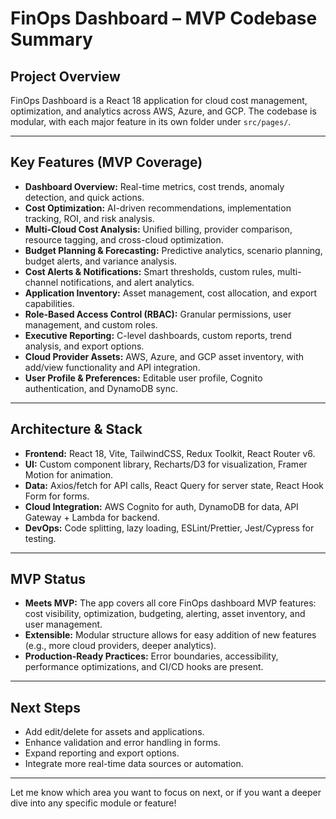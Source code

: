 # FinOps Dashboard – MVP Codebase Summary

## Project Overview

FinOps Dashboard is a React 18 application for cloud cost management, optimization, and analytics across AWS, Azure, and GCP. The codebase is modular, with each major feature in its own folder under `src/pages/`.

---

## Key Features (MVP Coverage)

- **Dashboard Overview:** Real-time metrics, cost trends, anomaly detection, and quick actions.
- **Cost Optimization:** AI-driven recommendations, implementation tracking, ROI, and risk analysis.
- **Multi-Cloud Cost Analysis:** Unified billing, provider comparison, resource tagging, and cross-cloud optimization.
- **Budget Planning & Forecasting:** Predictive analytics, scenario planning, budget alerts, and variance analysis.
- **Cost Alerts & Notifications:** Smart thresholds, custom rules, multi-channel notifications, and alert analytics.
- **Application Inventory:** Asset management, cost allocation, and export capabilities.
- **Role-Based Access Control (RBAC):** Granular permissions, user management, and custom roles.
- **Executive Reporting:** C-level dashboards, custom reports, trend analysis, and export options.
- **Cloud Provider Assets:** AWS, Azure, and GCP asset inventory, with add/view functionality and API integration.
- **User Profile & Preferences:** Editable user profile, Cognito authentication, and DynamoDB sync.

---

## Architecture & Stack

- **Frontend:** React 18, Vite, TailwindCSS, Redux Toolkit, React Router v6.
- **UI:** Custom component library, Recharts/D3 for visualization, Framer Motion for animation.
- **Data:** Axios/fetch for API calls, React Query for server state, React Hook Form for forms.
- **Cloud Integration:** AWS Cognito for auth, DynamoDB for data, API Gateway + Lambda for backend.
- **DevOps:** Code splitting, lazy loading, ESLint/Prettier, Jest/Cypress for testing.

---

## MVP Status

- **Meets MVP:** The app covers all core FinOps dashboard MVP features: cost visibility, optimization, budgeting, alerting, asset inventory, and user management.
- **Extensible:** Modular structure allows for easy addition of new features (e.g., more cloud providers, deeper analytics).
- **Production-Ready Practices:** Error boundaries, accessibility, performance optimizations, and CI/CD hooks are present.

---

## Next Steps

- Add edit/delete for assets and applications.
- Enhance validation and error handling in forms.
- Expand reporting and export options.
- Integrate more real-time data sources or automation.

---

Let me know which area you want to focus on next, or if you want a deeper dive into any specific module or feature!
